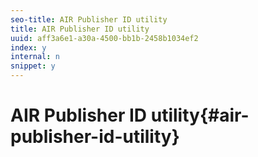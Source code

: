 ```yaml
---
seo-title: AIR Publisher ID utility
title: AIR Publisher ID utility
uuid: aff3a6e1-a30a-4500-bb1b-2458b1034ef2
index: y
internal: n
snippet: y
---
```


# AIR Publisher ID utility{#air-publisher-id-utility}

